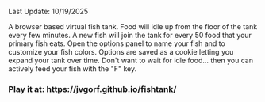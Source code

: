 Last Update: 10/19/2025

A browser based virtual fish tank. Food will idle up from the floor of the tank every few minutes. A new fish will join the tank for every 50 food that your primary fish eats. Open the options panel to name your fish and to customize your fish colors. Options are saved as a cookie letting you expand your tank over time. Don't want to wait for idle food... then you can actively feed your fish with the "F" key.

<h3>Play it at: https://jvgorf.github.io/fishtank/</h3>
